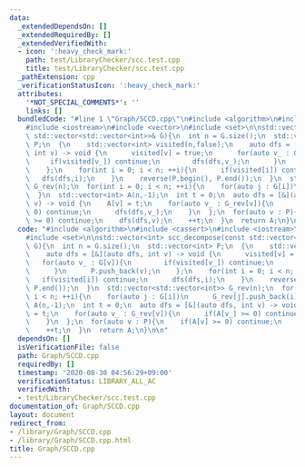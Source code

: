 ```yaml
---
data:
  _extendedDependsOn: []
  _extendedRequiredBy: []
  _extendedVerifiedWith:
  - icon: ':heavy_check_mark:'
    path: test/LibraryChecker/scc.test.cpp
    title: test/LibraryChecker/scc.test.cpp
  _pathExtension: cpp
  _verificationStatusIcon: ':heavy_check_mark:'
  attributes:
    '*NOT_SPECIAL_COMMENTS*': ''
    links: []
  bundledCode: "#line 1 \"Graph/SCCD.cpp\"\n#include <algorithm>\n#include <cassert>\n\
    #include <iostream>\n#include <vector>\n#include <set>\n\nstd::vector<int> scc_decompose(const\
    \ std::vector<std::vector<int>>& G){\n  int n = G.size();\n  std::vector<int>\
    \ P;\n  {\n    std::vector<int> visited(n,false);\n    auto dfs = [&](auto dfs,\
    \ int v) -> void {\n      visited[v] = true;\n      for(auto v_ : G[v]){\n   \
    \     if(visited[v_]) continue;\n        dfs(dfs,v_);\n      }\n      P.push_back(v);\n\
    \    };\n    for(int i = 0; i < n; ++i){\n      if(visited[i]) continue;\n   \
    \   dfs(dfs,i);\n    }\n    reverse(P.begin(), P.end());\n  }\n  std::vector<std::vector<int>>\
    \ G_rev(n);\n  for(int i = 0; i < n; ++i){\n    for(auto j : G[i])\n      G_rev[j].push_back(i);\n\
    \  }\n  std::vector<int> A(n,-1);\n  int t = 0;\n  auto dfs = [&](auto dfs, int\
    \ v) -> void {\n    A[v] = t;\n    for(auto v_ : G_rev[v]){\n      if(A[v_] >=\
    \ 0) continue;\n      dfs(dfs,v_);\n    }\n  };\n  for(auto v : P){\n    if(A[v]\
    \ >= 0) continue;\n    dfs(dfs,v);\n    ++t;\n  }\n  return A;\n}\n\n"
  code: "#include <algorithm>\n#include <cassert>\n#include <iostream>\n#include <vector>\n\
    #include <set>\n\nstd::vector<int> scc_decompose(const std::vector<std::vector<int>>&\
    \ G){\n  int n = G.size();\n  std::vector<int> P;\n  {\n    std::vector<int> visited(n,false);\n\
    \    auto dfs = [&](auto dfs, int v) -> void {\n      visited[v] = true;\n   \
    \   for(auto v_ : G[v]){\n        if(visited[v_]) continue;\n        dfs(dfs,v_);\n\
    \      }\n      P.push_back(v);\n    };\n    for(int i = 0; i < n; ++i){\n   \
    \   if(visited[i]) continue;\n      dfs(dfs,i);\n    }\n    reverse(P.begin(),\
    \ P.end());\n  }\n  std::vector<std::vector<int>> G_rev(n);\n  for(int i = 0;\
    \ i < n; ++i){\n    for(auto j : G[i])\n      G_rev[j].push_back(i);\n  }\n  std::vector<int>\
    \ A(n,-1);\n  int t = 0;\n  auto dfs = [&](auto dfs, int v) -> void {\n    A[v]\
    \ = t;\n    for(auto v_ : G_rev[v]){\n      if(A[v_] >= 0) continue;\n      dfs(dfs,v_);\n\
    \    }\n  };\n  for(auto v : P){\n    if(A[v] >= 0) continue;\n    dfs(dfs,v);\n\
    \    ++t;\n  }\n  return A;\n}\n\n"
  dependsOn: []
  isVerificationFile: false
  path: Graph/SCCD.cpp
  requiredBy: []
  timestamp: '2020-08-30 04:56:29+09:00'
  verificationStatus: LIBRARY_ALL_AC
  verifiedWith:
  - test/LibraryChecker/scc.test.cpp
documentation_of: Graph/SCCD.cpp
layout: document
redirect_from:
- /library/Graph/SCCD.cpp
- /library/Graph/SCCD.cpp.html
title: Graph/SCCD.cpp
---
```

